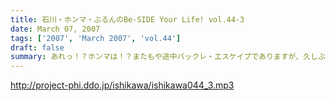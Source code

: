 ```yaml
---
title: 石川・ホンマ・ぶるんのBe-SIDE Your Life! vol.44-3
date: March 07, 2007
tags: ['2007', 'March 2007', 'vol.44']
draft: false
summary: あれっ！？ホンマは！？またもや途中バックレ・エスケイプでありますが、久しぶりのネタコーナーを三本目では展開。忘れてはいませんよ〜〜あなたからのメールを！NAMAE
---
```


http://project-phi.ddo.jp/ishikawa/ishikawa044_3.mp3
